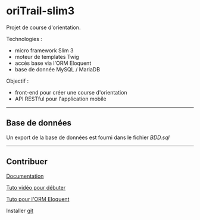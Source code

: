 # oriTrail-slim3
Projet de course d'orientation.

Technologies :
- micro framework Slim 3
- moteur de templates Twig
- accès base via l'ORM Eloquent
- base de donnée MySQL / MariaDB

Objectif :
- front-end pour créer une course d'orientation
- API RESTful pour l'application mobile

----
## Base de données
Un export de la base de données est fourni dans le fichier *BDD.sql*

----
## Contribuer
[Documentation](https://www.slimframework.com/docs/)

[Tuto vidéo pour débuter](https://www.grafikart.fr/tutoriels/php/slim-framework-831)

[Tuto pour l'ORM Eloquent](https://www.youtube.com/watch?v=70IkLMkPyPs&list=PLfdtiltiRHWGc_yY90XRdq6mRww042aEC&index=7)

Installer [git](https://git-scm.com/)
